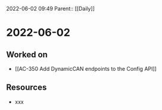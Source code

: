 2022-06-02 09:49
Parent:: [[Daily]]

# 2022-06-02

## Worked on

- [[AC-350 Add DynamicCAN endpoints to the Config API]]

## Resources

- xxx
